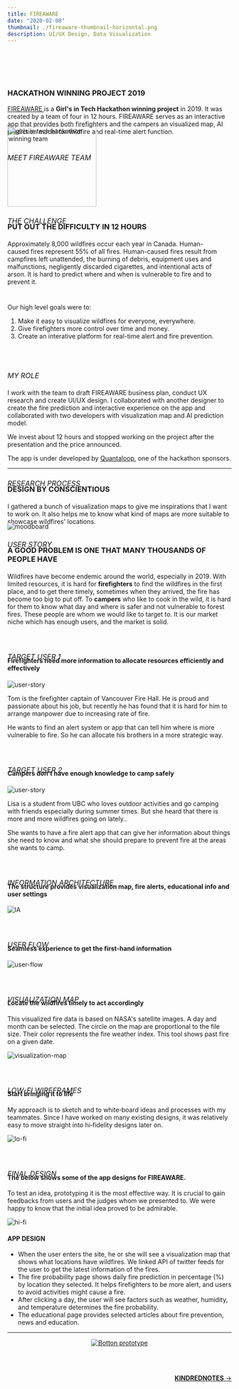 ```yaml
---
title: FIREAWARE
date: "2020-02-08"
thumbnail: ./fireaware-thumbnail-horizontal.png
description: UI/UX Design, Data Visualization
---
```


<h3 style="margin-top:100px; text-transform:uppercase">
Hackathon Winning Project 2019
</h3>

<p style="margin-bottom:40px">
<a href="https://devpost.com/software/girls_in_tech_vancouver">FIREAWARE </a>is a <b>Girl's in Tech Hackathon winning project</b> in 2019. It was created by a team of four in 12 hours. FIREAWARE serves as an interactive app that provides both firefighters and the campers an visualized map, AI prediction model for wildfire and real-time alert function.

</p>

<h6 style="font-size:16px; margin-bottom:-80px; text-transform:uppercase">
Meet FIREAWARE team </h6>

<body>
      <img src="./fireaware-team.jpg" alt="girls in tech hackathon winning team" width="200"
         height="180">
</body>

<h6 style=" font-size: 16px; margin-bottom:-30px; text-transform:uppercase">
The Challenge </h6>

<h3 style="margin-bottom:20px; text-transform:uppercase">
Put out the difficulty in 12 Hours </h3>

<p style="margin-bottom:40px">
Approximately 8,000 wildfires occur each year in Canada. Human-caused fires represent 55% of all fires. Human-caused fires result from campfires left unattended, the burning of debris, equipment uses and malfunctions, negligently discarded cigarettes, and intentional acts of arson. It is hard to predict where and when is vulnerable to fire and to prevent it.

Our high level goals were to:

1. Make it easy to visualize wildfires for everyone, everywhere.
2. Give firefighters more control over time and money.
3. Create an interative platform for real-time alert and fire prevention.
   </p>
   </br>
   </br>

<h6 style="font-size: 16px; margin-bottom:20px; text-transform:uppercase">
My role 
</h6>

I work with the team to draft FIREAWARE business plan, conduct UX research and create UI/UX design. I collaborated with another designer to create the fire prediction and interactive experience on the app and collaborated with two developers with visualization map and AI prediction model.

We invest about 12 hours and stopped working on the project after the presentation and the price announced.

The app is under developed by <a href="https://quantaloop.com/"> Quantaloop</a>, one of the hackathon sponsors.

---

<h6 style=" font-size: 16px; margin-bottom:-30px; text-transform:uppercase">
Research Process </h6>

<h3 style="margin-bottom:20px; text-transform:uppercase">
Design by conscientious </h3>

I gathered a bunch of visualization maps to give me inspirations that I want to work on. It also helps me to know what kind of maps are more suitable to showcase wildfires' locations.

<div style="margin-bottom:20px; margin-top:-20px" class="kg-card kg-image-card kg-width-full">

![moodboard](./fireaware1.png)

</div>

<h6 style=" font-size: 16px; margin-bottom:-30px; text-transform:uppercase">
User story </h6>

<h3 style="margin-bottom:20px; text-transform:uppercase">
A good problem is one that many thousands of people have </h3>

Wildfires have become endemic around the world, especially in 2019. With limited resources, it is hard for <b>firefighters</b> to find the wildfires in the first place, and to get there timely, sometimes when they arrived, the fire has become too big to put off. To <b>campers</b> who like to cook in the wild, it is hard for them to know what day and where is safer and not vulnerable to forest fires. These people are whom we would like to target to. It is our market niche which has enough users, and the market is solid.

<h6 style=" font-size: 16px; margin-bottom:-30px; margin-top:60px; text-transform:uppercase">
Target User 1</h6>

<h4 style="margin-bottom:20px">
Firefighters need more information to allocate resources efficiently and effectively</h4>

<div class="margin-top:-80px; kg-card kg-image-card kg-width-full">

![user-story](./fireaware2.png)

</div>

Tom is the firefighter captain of Vancouver Fire Hall. He is proud and passionate about his job, but recently he has found that it is hard for him to arrange manpower due to increasing rate of fire.

He wants to find an alert system or app that can tell him where is more vulnerable to fire. So he can allocate his brothers in a more strategic way.

<h6 style=" font-size: 16px; margin-bottom:-30px; margin-top:60px; text-transform:uppercase">
Target User 2</h6>

<h4 style="margin-bottom:20px">
Campers don't have enough knowledge to camp safely</h4>

<div class="margin-top:-20px; kg-card kg-image-card kg-width-full">

![user-story](./fireaware3.png)

</div>

Lisa is a student from UBC who loves outdoor activities and go camping with friends especially during summer times. But she heard that there is more and more wildfires going on lately..

She wants to have a fire alert app that can give her information about things she need to know and what she should prepare to prevent fire at the areas she wants to camp.

<h6 style=" font-size: 16px; margin-bottom:-30px; margin-top:60px; text-transform:uppercase">
Information Architecture</h6>

#### The structure provides visualization map, fire alerts, educational info and user settings

<div class="kg-card kg-image-card kg-width-full">

![IA](./fireaware4.png)

</div>

<h6 style=" font-size: 16px; margin-bottom:-30px; margin-top:60px; text-transform:uppercase">
user flow</h6>

#### Seamless experience to get the first-hand information

<div class="kg-card kg-image-card kg-width-full">

![user-flow](./fireaware5.png)

</div>

<h6 style=" font-size: 16px; margin-bottom:-30px; margin-top:60px; text-transform:uppercase">
VISUALIZATION MAP</h6>

#### Locate the wildfires timely to act accordingly

This visualized fire data is based on NASA's satellite images. A day and month can be selected. The circle on the map are proportional to the file size. Their color represents the fire weather index. This tool shows past fire on a given date.

<div class="kg-card kg-image-card kg-width-full">

![visualization-map](./fireaware7.png)

</div>

<h6 style=" font-size: 16px; margin-bottom:-30px; margin-top:60px; text-transform:uppercase">
LOw-fi wireframes</h6>

#### Start bringing it to life

My approach is to sketch and to white‐board ideas and processes with my teammates. Since I have worked on many existing designs, it was relatively easy to move straight into hi‐fidelity designs later on.

<div class="kg-card kg-image-card kg-width-full">

![lo-fi](./fireaware6.png)

</div>

<h6 style=" font-size: 16px; margin-bottom:-30px; margin-top:60px; text-transform:uppercase">
Final design</h6>

#### The below shows some of the app designs for FIREAWARE.

To test an idea, prototyping it is the most effective way. It is crucial to gain feedbacks from users and the judges whom we presented to. We were happy to know that the initial idea proved to be admirable.

<div class="kg-card kg-image-card kg-width-full">

![hi-fi](./fireaware9.png)

</div>

#### APP DESIGN

- When the user enters the site, he or she will see a visualization map that shows what locations have wildfires. We linked API of twitter feeds for the user to get the latest information of the fires.
- The fire probability page shows daily fire prediction in percentage (%) by location they selected. It helps firefighters to be more alert, and users to avoid activities might cause a fire.
- After clicking a day, the user will see factors such as weather, humidity, and temperature determines the fire probability.
- The educational page provides selected articles about fire prevention, news and education.

---

<a href="https://invis.io/RKW1VR5YQX6" align="center" target="_blank">

![Botton prototype](./view-the-prototype.svg)

</a>

<br/><br/>

<div style=text-align-last:end>
  
<a href='/age-sister'>
       <b>KINDREDNOTES</b> &#8594; 
      </a>
</div>
